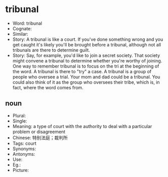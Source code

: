 # tribunal

- Word: tribunal
- Cognate: 
- Similar: 
- Story: A tribunal is like a court. If you've done something wrong and you get caught it's likely you'll be brought before a tribunal, although not all tribunals are there to determine guilt.
- Story: Say, for example, you'd like to join a secret society. That society might convene a tribunal to determine whether you're worthy of joining. One way to remember tribunal is to focus on the tri at the beginning of the word. A tribunal is there to "try" a case. A tribunal is a group of people who oversee a trial. Your mom and dad could be a tribunal. You could also think of it as the group who oversees their tribe, which is, in fact, where the word comes from.

## noun

- Plural: 
- Single: 
- Meaning: a type of court with the authority to deal with a particular problem or disagreement
- Chinese: 特别法庭；裁判所
- Tags: court
- Synonyms: 
- Antonyms: 
- Use: 
- Eg.: 
- Picture: 

